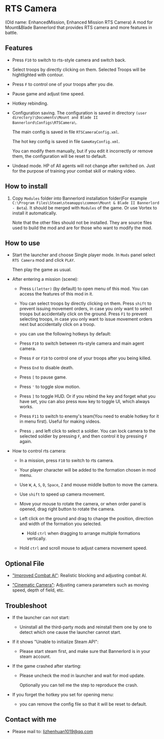 # RTS Camera
(Old name: EnhancedMission, Enhanced Mission RTS Camera)
A mod for Mount&Blade Bannerlord that provides RTS camera and more features in battle.

## Features

- Press `F10` to switch to rts-style camera and switch back.

- Select troops by directly clicking on them. Selected Troops will be hightlighted with contour.

- Press `F` to control one of your troops after you die.

- Pause game and adjust time speed.

- Hotkey rebinding.

- Configuration saving. The configuration is saved in directory `(user directory)\Documents\Mount and Blade II Bannerlord\Configs\RTSCamera\`.
  
  The main config is saved in file `RTSCameraConfig.xml`.

  The hot key config is saved in file `GameKeyConfig.xml`.

  You can modify them manually, but if you edit it incorrectly or remove them, the configuration will be reset to default.

- Undead mode. HP of All agents will not change after switched on. Just for the purpose of training your combat skill or making video.

## How to install
1. Copy `Modules` folder into Bannerlord installation folder(For example `C:\Program Files\Steam\steamapps\common\Mount & Blade II Bannerlord - Beta`). It should be merged with `Modules` of the game. Or use Vortex to install it automatically.

   Note that the other files should not be installed. They are source files used to build the mod and are for those who want to modify the mod.

## How to use
- Start the launcher and choose Single player mode. In `Mods` panel select `RTS Camera` mod and click `PLAY`.

  Then play the game as usual.

- After entering a mission (scene):

  - Press `L(letter)` (by default) to open menu of this mod. You can access the features of this mod in it.

  - You can select troops by directly clicking on them. Press `shift` to prevent issuing movement orders, in case you only want to select troops but accidentally click on the ground. Press `F1` to prevent selecting troops, in case you only want to issue movement orders next but accidentally click on a troop.

  - you can use the following hotkeys by default:

  - Press `F10` to switch between rts-style camera and main agent camera.

  - Press `F` or `F10` to control one of your troops after you being killed.

  - Press `End` to disable death.

  - Press `[` to pause game.

  - Press `'` to toggle slow motion.

  - Press `]` to toggle HUD. Or if you rebind the key and forget what you have set, you can also press `Home` key to toggle UI, which always works.

  - Press `F11` to switch to enemy's team(You need to enable hotkey for it in menu first). Useful for making videos.

  - Press `;` and left click to select a soldier. You can lock camera to the selected soldier by pressing `F`, and then control it by pressing `F` again.

- How to control rts camera:

  - In a mission, press `F10` to switch to rts camera.

  - Your player character will be added to the formation chosen in mod menu.

  - Use `W`, `A`, `S`, `D`, `Space`, `Z` and mouse middle button to move the camera.

  - Use `shift` to speed up camera movement.

  - Move your mouse to rotate the camera, or when order panel is opened, drag right button to rotate the camera.

  - Left click on the ground and drag to change the position, direction and width of the formation you selected.

    - Hold `ctrl` when dragging to arrange multiple formations vertically.

  - Hold `ctrl` and scroll mouse to adjust camera movement speed.

## Optional File
- ["Improved Combat AI"](https://www.nexusmods.com/mountandblade2bannerlord/mods/449/): Realistic blocking and adjusting combat AI.

- ["Cinematic Camera"](https://www.nexusmods.com/mountandblade2bannerlord/mods/1627): Adjusting camera parameters such as moving speed, depth of field, etc.

## Troubleshoot
- If the launcher can not start:

  - Uninstall all the third-party mods and reinstall them one by one to detect which one cause the launcher cannot start.

- If it shows "Unable to initialize Steam API":

  - Please start steam first, and make sure that Bannerlord is in your steam account.

- If the game crashed after starting:

  - Please uncheck the mod in launcher and wait for mod update.

    Optionally you can tell me the step to reproduce the crash.

- If you forget the hotkey you set for opening menu:

  - you can remove the config file so that it will be reset to default.

## Contact with me
* Please mail to: lizhenhuan1019@qq.com
